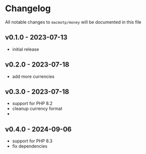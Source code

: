 # Changelog

All notable changes to `macmotp/money` will be documented in this file

## v0.1.0 - 2023-07-13

- initial release

## v0.2.0 - 2023-07-18

- add more currencies

## v0.3.0 - 2023-07-18

- support for PHP 8.2
- cleanup currency format
- 
## v0.4.0 - 2024-09-06

- support for PHP 8.3
- fix dependencies
